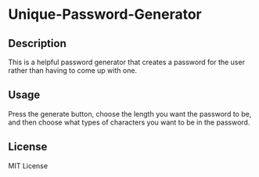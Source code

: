 # Unique-Password-Generator

## Description
This is a helpful password generator that creates a password for the user rather than having to come up with one.

## Usage
Press the generate button, choose the length you want the password to be, and then choose what types of characters you want to be in the password.

## License
MIT License

